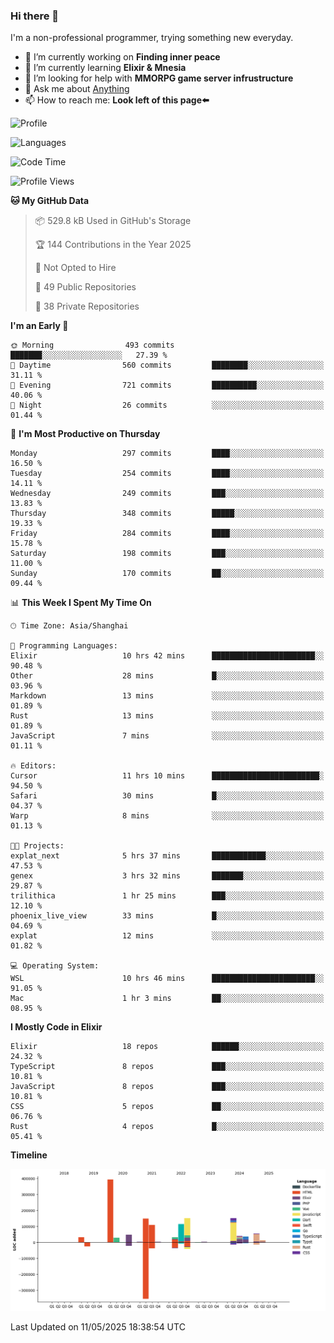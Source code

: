 ### Hi there 👋

I'm a non-professional programmer, trying something new everyday.

<!--
**dyzdyz010/dyzdyz010** is a ✨ _special_ ✨ repository because its `README.md` (this file) appears on your GitHub profile.
-->

- 🔭 I’m currently working on **Finding inner peace**
- 🌱 I’m currently learning **Elixir & Mnesia**
- 🤔 I’m looking for help with **MMORPG game server infrustructure**
- 💬 Ask me about [Anything](https://github.com/dyzdyz010/dyzdyz010/issues)
- 📫 How to reach me: **Look left of this page⬅️**

<!-- - 👯 I’m looking to collaborate on
- 😄 Pronouns: ...
- ⚡ Fun fact: ...
 -->
 
![Profile](https://github-readme-stats.vercel.app/api?username=dyzdyz010&count_private=true&show_icons=true&theme=dracula)

![Languages](https://github-readme-stats.vercel.app/api/top-langs/?username=dyzdyz010&layout=compact&theme=dracula)

<!--START_SECTION:waka-->
![Code Time](http://img.shields.io/badge/Code%20Time-1%2C957%20hrs%2022%20mins-blue)

![Profile Views](http://img.shields.io/badge/Profile%20Views-0-blue)

**🐱 My GitHub Data** 

> 📦 529.8 kB Used in GitHub's Storage 
 > 
> 🏆 144 Contributions in the Year 2025
 > 
> 🚫 Not Opted to Hire
 > 
> 📜 49 Public Repositories 
 > 
> 🔑 38 Private Repositories 
 > 
**I'm an Early 🐤** 

```text
🌞 Morning                493 commits         ███████░░░░░░░░░░░░░░░░░░   27.39 % 
🌆 Daytime                560 commits         ████████░░░░░░░░░░░░░░░░░   31.11 % 
🌃 Evening                721 commits         ██████████░░░░░░░░░░░░░░░   40.06 % 
🌙 Night                  26 commits          ░░░░░░░░░░░░░░░░░░░░░░░░░   01.44 % 
```
📅 **I'm Most Productive on Thursday** 

```text
Monday                   297 commits         ████░░░░░░░░░░░░░░░░░░░░░   16.50 % 
Tuesday                  254 commits         ████░░░░░░░░░░░░░░░░░░░░░   14.11 % 
Wednesday                249 commits         ███░░░░░░░░░░░░░░░░░░░░░░   13.83 % 
Thursday                 348 commits         █████░░░░░░░░░░░░░░░░░░░░   19.33 % 
Friday                   284 commits         ████░░░░░░░░░░░░░░░░░░░░░   15.78 % 
Saturday                 198 commits         ███░░░░░░░░░░░░░░░░░░░░░░   11.00 % 
Sunday                   170 commits         ██░░░░░░░░░░░░░░░░░░░░░░░   09.44 % 
```


📊 **This Week I Spent My Time On** 

```text
🕑︎ Time Zone: Asia/Shanghai

💬 Programming Languages: 
Elixir                   10 hrs 42 mins      ███████████████████████░░   90.48 % 
Other                    28 mins             █░░░░░░░░░░░░░░░░░░░░░░░░   03.96 % 
Markdown                 13 mins             ░░░░░░░░░░░░░░░░░░░░░░░░░   01.89 % 
Rust                     13 mins             ░░░░░░░░░░░░░░░░░░░░░░░░░   01.89 % 
JavaScript               7 mins              ░░░░░░░░░░░░░░░░░░░░░░░░░   01.11 % 

🔥 Editors: 
Cursor                   11 hrs 10 mins      ████████████████████████░   94.50 % 
Safari                   30 mins             █░░░░░░░░░░░░░░░░░░░░░░░░   04.37 % 
Warp                     8 mins              ░░░░░░░░░░░░░░░░░░░░░░░░░   01.13 % 

🐱‍💻 Projects: 
explat_next              5 hrs 37 mins       ████████████░░░░░░░░░░░░░   47.53 % 
genex                    3 hrs 32 mins       ███████░░░░░░░░░░░░░░░░░░   29.87 % 
trilithica               1 hr 25 mins        ███░░░░░░░░░░░░░░░░░░░░░░   12.10 % 
phoenix_live_view        33 mins             █░░░░░░░░░░░░░░░░░░░░░░░░   04.69 % 
explat                   12 mins             ░░░░░░░░░░░░░░░░░░░░░░░░░   01.82 % 

💻 Operating System: 
WSL                      10 hrs 46 mins      ███████████████████████░░   91.05 % 
Mac                      1 hr 3 mins         ██░░░░░░░░░░░░░░░░░░░░░░░   08.95 % 
```

**I Mostly Code in Elixir** 

```text
Elixir                   18 repos            ██████░░░░░░░░░░░░░░░░░░░   24.32 % 
TypeScript               8 repos             ███░░░░░░░░░░░░░░░░░░░░░░   10.81 % 
JavaScript               8 repos             ███░░░░░░░░░░░░░░░░░░░░░░   10.81 % 
CSS                      5 repos             ██░░░░░░░░░░░░░░░░░░░░░░░   06.76 % 
Rust                     4 repos             █░░░░░░░░░░░░░░░░░░░░░░░░   05.41 % 
```



**Timeline**

![Lines of Code chart](https://raw.githubusercontent.com/dyzdyz010/dyzdyz010/master/assets/bar_graph.png)


 Last Updated on 11/05/2025 18:38:54 UTC
<!--END_SECTION:waka-->
